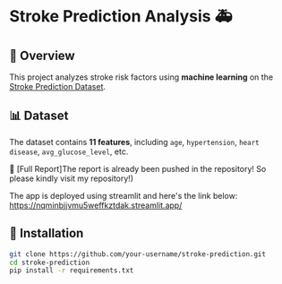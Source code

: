 # Stroke Prediction Analysis 🚑  

## 📌 Overview  
This project analyzes stroke risk factors using **machine learning** on the [Stroke Prediction Dataset](https://www.kaggle.com/fedesoriano/stroke-prediction-dataset).  

## 📊 Dataset  
The dataset contains **11 features**, including `age`, `hypertension`, `heart disease`, `avg_glucose_level`, etc.  

📄 [Full Report]The report is already been pushed in the repository! So please kindly visit my repository!)

The app is deployed using streamlit and here's the link below:
https://nqminbjjvmu5weffkztdak.streamlit.app/


## 🚀 Installation  
```bash
git clone https://github.com/your-username/stroke-prediction.git  
cd stroke-prediction  
pip install -r requirements.txt  
